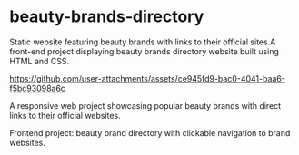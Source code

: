 # beauty-brands-directory
Static website featuring beauty brands with links to their official sites.A front-end project displaying beauty brands directory website built using HTML and CSS.


https://github.com/user-attachments/assets/ce945fd9-bac0-4041-baa6-f5bc93098a6c


A responsive web project showcasing popular beauty brands with direct links to their official websites.

Frontend project: beauty brand directory with clickable navigation to brand websites.


